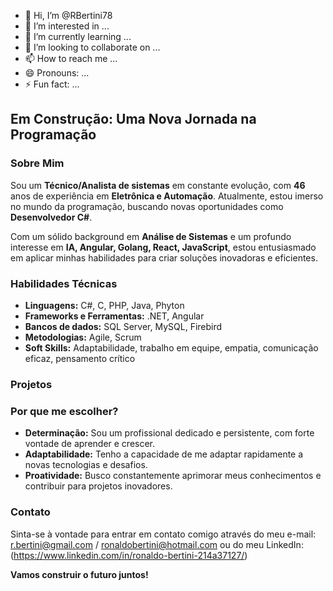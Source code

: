 - 👋 Hi, I’m @RBertini78
- 👀 I’m interested in ...
- 🌱 I’m currently learning ...
- 💞️ I’m looking to collaborate on ...
- 📫 How to reach me ...
- 😄 Pronouns: ...
- ⚡ Fun fact: ...

<!---
RBertini78/RBertini78 is a ✨ special ✨ repository because its `README.md` (this file) appears on your GitHub profile.
You can click the Preview link to take a look at your changes.
--->
##  Em Construção: Uma Nova Jornada na Programação 

### Sobre Mim

Sou um **Técnico/Analista de sistemas** em constante evolução, com **46** anos de experiência em **Eletrônica e Automação**. Atualmente, estou imerso no mundo da programação, buscando novas oportunidades como **Desenvolvedor C#**.

Com um sólido background em **Análise de Sistemas** e um profundo interesse em **IA, Angular, Golang, React, JavaScript**, estou entusiasmado em aplicar minhas habilidades para criar soluções inovadoras e eficientes.

### Habilidades Técnicas

* **Linguagens:** C#, C, PHP, Java, Phyton
* **Frameworks e Ferramentas:** .NET, Angular
* **Bancos de dados:** SQL Server, MySQL, Firebird
* **Metodologias:** Agile, Scrum
* **Soft Skills:** Adaptabilidade, trabalho em equipe, empatia, comunicação eficaz, pensamento crítico
### Projetos
<!---
* **[Nome do Projeto 1]:** [Descrição concisa do projeto, destacando o que você aprendeu e as tecnologias utilizadas]
    * **Link para o repositório:** [Link para o repositório no GitHub]
* **[Nome do Projeto 2]:** [Descrição concisa do projeto, destacando o que você aprendeu e as tecnologias utilizadas]
    * **Link para o repositório:** [Link para o repositório no GitHub]
--->
### Por que me escolher?

* **Determinação:** Sou um profissional dedicado e persistente, com forte vontade de aprender e crescer.
* **Adaptabilidade:** Tenho a capacidade de me adaptar rapidamente a novas tecnologias e desafios.
* **Proatividade:** Busco constantemente aprimorar meus conhecimentos e contribuir para projetos inovadores.

### Contato

Sinta-se à vontade para entrar em contato comigo através do meu e-mail: r.bertini@gmail.com / ronaldobertini@hotmail.com ou do meu LinkedIn: (https://www.linkedin.com/in/ronaldo-bertini-214a37127/)

**Vamos construir o futuro juntos!**
